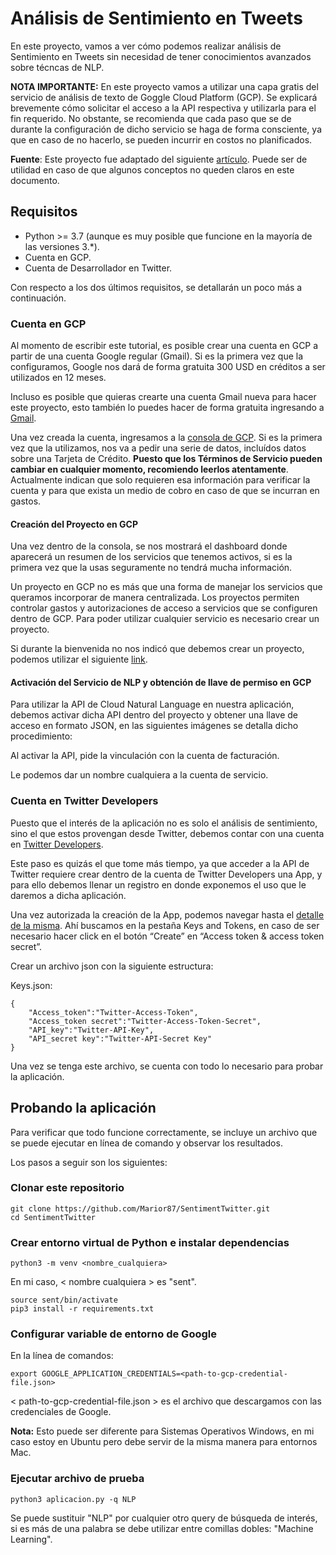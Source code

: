 # Análisis de Sentimiento en Tweets

En este proyecto, vamos a ver cómo podemos realizar análisis de Sentimiento en Tweets sin necesidad de tener conocimientos avanzados sobre técncas de NLP.

**NOTA IMPORTANTE:** En este proyecto vamos a utilizar una capa gratis del servicio de análisis de texto de Goggle Cloud Platform (GCP). Se explicará brevemente cómo solicitar el acceso a la API respectiva y utilizarla para el fin requerido. No obstante, se recomienda que cada paso que se de durante la configuración de dicho servicio se haga de forma consciente, ya que en caso de no hacerlo, se pueden incurrir en costos no planificados.

**Fuente**: Este proyecto fue adaptado del siguiente [artículo](https://www.freecodecamp.org/news/how-to-make-your-own-sentiment-analyzer-using-python-and-googles-natural-language-api-9e91e1c493e/). Puede ser de utilidad en caso de que algunos conceptos no queden claros en este documento.

## Requisitos

- Python >= 3.7 (aunque es muy posible que funcione en la mayoría de las versiones 3.\*).
- Cuenta en GCP.
- Cuenta de Desarrollador en Twitter.

Con respecto a los dos últimos requisitos, se detallarán un poco más a continuación.

### Cuenta en GCP

Al momento de escribir este tutorial, es posible crear una cuenta en GCP a partir de una cuenta Google regular (Gmail). Si es la primera vez que la configuramos, Google nos dará de forma gratuita 300 USD en créditos a ser utilizados en 12 meses.

Incluso es posible que quieras crearte una cuenta Gmail nueva para hacer este proyecto, esto también lo puedes hacer de forma gratuita ingresando a [Gmail](https://google.com/gmail).

Una vez creada la cuenta, ingresamos a la [consola de GCP](https://console.cloud.google.com). Si es la primera vez que la utilizamos, nos va a pedir una serie de datos, incluídos datos sobre una Tarjeta de Crédito. **Puesto que los Términos de Servicio pueden cambiar en cualquier momento, recomiendo leerlos atentamente**. Actualmente indican que solo requieren esa información para verificar la cuenta y para que exista un medio de cobro en caso de que se incurran en gastos.

#### Creación del Proyecto en GCP

Una vez dentro de la consola, se nos mostrará el dashboard donde aparecerá un resumen de los servicios que tenemos activos, si es la primera vez que la usas seguramente no tendrá mucha información.

Un proyecto en GCP no es más que una forma de manejar los servicios que queramos incorporar de manera centralizada. Los proyectos permiten controlar gastos y autorizaciones de acceso a servicios que se configuren dentro de GCP. Para poder utilizar cualquier servicio es necesario crear un proyecto.

Si durante la bienvenida no nos indicó que debemos crear un proyecto, podemos utilizar el siguiente [link](https://console.cloud.google.com/projectcreate).

#### Activación del Servicio de NLP y obtención de llave de permiso en GCP

Para utilizar la API de Cloud Natural Language en nuestra aplicación, debemos activar dicha API dentro del proyecto y obtener una llave de acceso en formato JSON, en las siguientes imágenes se detalla dicho procedimiento:

Al activar la API, pide la vinculación con la cuenta de facturación.

Le podemos dar un nombre cualquiera a la cuenta de servicio.

### Cuenta en Twitter Developers

Puesto que el interés de la aplicación no es solo el análisis de sentimiento, sino el que estos provengan desde Twitter, debemos contar con una cuenta en [Twitter Developers](https://developer.twitter.com/en).

Este paso es quizás el que tome más tiempo, ya que acceder a la API de Twitter requiere crear dentro de la cuenta de Twitter Developers una App, y para ello debemos llenar un registro en donde exponemos el uso que le daremos a dicha aplicación.

Una vez autorizada la creación de la App, podemos navegar hasta el [detalle de la misma](https://developer.twitter.com/en/apps). Ahí buscamos en la pestaña Keys and Tokens, en caso de ser necesario hacer click en el botón “Create” en “Access token & access token secret”.

Crear un archivo json con la siguiente estructura:

Keys.json:

```
{
    "Access_token":"Twitter-Access-Token",
    "Access_token secret":"Twitter-Access-Token-Secret",
    "API_key":"Twitter-API-Key",
    "API_secret key":"Twitter-API-Secret Key"
}
```

Una vez se tenga este archivo, se cuenta con todo lo necesario para probar la aplicación.

## Probando la aplicación

Para verificar que todo funcione correctamente, se incluye un archivo que se puede ejecutar en línea de comando y observar los resultados.

Los pasos a seguir son los siguientes:

### Clonar este repositorio

```
git clone https://github.com/Marior87/SentimentTwitter.git
cd SentimentTwitter
```

### Crear entorno virtual de Python e instalar dependencias

```
python3 -m venv <nombre_cualquiera>
```

En mi caso, < nombre cualquiera > es "sent".

```
source sent/bin/activate
pip3 install -r requirements.txt
```

### Configurar variable de entorno de Google

En la línea de comandos:

```
export GOOGLE_APPLICATION_CREDENTIALS=<path-to-gcp-credential-file.json>
```

< path-to-gcp-credential-file.json > es el archivo que descargamos con las credenciales de Google.

**Nota:** Esto puede ser diferente para Sistemas Operativos Windows, en mi caso estoy en Ubuntu pero debe servir de la misma manera para entornos Mac.

### Ejecutar archivo de prueba

```
python3 aplicacion.py -q NLP
```

Se puede sustituir "NLP" por cualquier otro query de búsqueda de interés, si es más de una palabra se debe utilizar entre comillas dobles: "Machine Learning".

